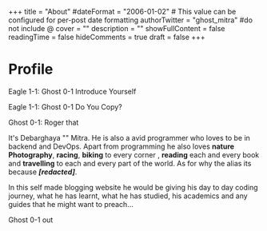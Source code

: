 +++
title = "About"
#dateFormat = "2006-01-02" # This value can be configured for per-post date formatting
authorTwitter = "ghost_mitra" #do not include @
cover = ""
description = ""
showFullContent = false
readingTime = false
hideComments = true
draft = false
+++

# Profile

Eagle 1-1: Ghost 0-1 Introduce Yourself

Eagle 1-1: Ghost 0-1 Do You Copy?

Ghost 0-1: Roger that

It's Debarghaya "" Mitra. He is also a avid programmer who loves to be in backend and DevOps. Apart from programming he also loves **nature Photography**, **racing**, **biking** to every corner , **reading** each and every book and **travelling** to each and every part of the world. As for why the alias its because ***[redacted]***. 

In this self made blogging website he would be giving his day to day coding journey, what he has learnt, what he has studied, his academics and any guides that he might want to preach...

Ghost 0-1 out